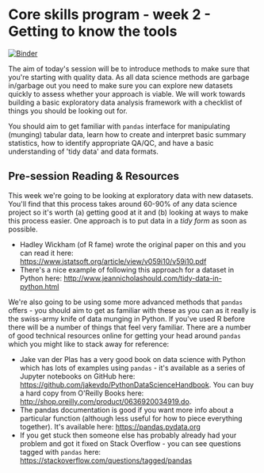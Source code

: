 # Core skills program - week 2 - Getting to know the tools

[![Binder](https://mybinder.org/badge.svg)](https://mybinder.org/v2/gh/core-skills/02-getting-to-know-the-tools.git/master)

The aim of today's session will be to introduce methods to make sure that you're starting with quality data. As all data science methods are garbage in/garbage out you need to make sure you can explore new datasets quickly to assess whether your approach is viable. We will work towards building a basic exploratory data analysis framework with a checklist of things you should be looking out for.

You should aim to get familiar with `pandas`  interface for manipulating (munging) tabular data, learn how to create and interpret basic summary statistics, how to identify appropriate QA/QC, and have a basic understanding of 'tidy data' and data formats.

## Pre-session Reading & Resources

This week we're going to be looking at exploratory data with new datasets. You'll find that this process takes around 60-90% of any data science project so it's worth (a) getting good at it and (b) looking at ways to make this process easier. One approach is to put data in a *tidy form* as soon as possible. 

- Hadley Wickham (of R fame) wrote the original paper on this and you can read it here: https://www.jstatsoft.org/article/view/v059i10/v59i10.pdf
- There's a nice example of following this approach for a dataset in Python here: http://www.jeannicholashould.com/tidy-data-in-python.html

We're also going to be using some more advanced methods that `pandas` offers - you should aim to get as familiar with these as you can as it really is the swiss-army knife of data munging in Python. If you've used R before there will be a number of things that feel very familiar. There are a number of good technical resources online for getting your head around `pandas` which you might like to stack away for reference:

- Jake van der Plas has a very good book on data science with Python which has lots of examples using `pandas` - it's available as a series of Jupyter notebooks on GitHub here: https://github.com/jakevdp/PythonDataScienceHandbook. You can buy a hard copy from O'Reilly Books here: http://shop.oreilly.com/product/0636920034919.do.
- The pandas documentation is good if you want more info about a particular function (although less useful for how to piece everything together). It's available here: https://pandas.pydata.org
- If you get stuck then someone else has probably already had your problem and got it fixed on Stack Overflow - you can see questions tagged with `pandas` here: https://stackoverflow.com/questions/tagged/pandas
